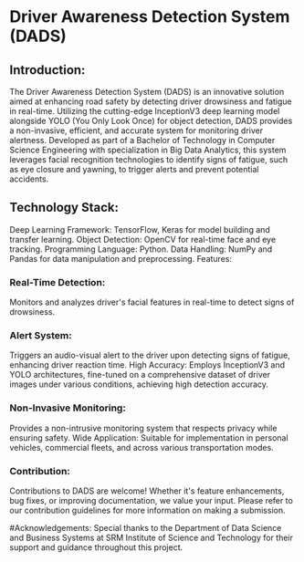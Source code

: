 # Driver Awareness Detection System (DADS)
## Introduction:
The Driver Awareness Detection System (DADS) is an innovative solution aimed at enhancing road safety by detecting driver drowsiness and fatigue in real-time. Utilizing the cutting-edge InceptionV3 deep learning model alongside YOLO (You Only Look Once) for object detection, DADS provides a non-invasive, efficient, and accurate system for monitoring driver alertness. Developed as part of a Bachelor of Technology in Computer Science Engineering with specialization in Big Data Analytics, this system leverages facial recognition technologies to identify signs of fatigue, such as eye closure and yawning, to trigger alerts and prevent potential accidents.

## Technology Stack:

Deep Learning Framework: TensorFlow, Keras for model building and transfer learning.
Object Detection: OpenCV for real-time face and eye tracking.
Programming Language: Python.
Data Handling: NumPy and Pandas for data manipulation and preprocessing.
Features:

### Real-Time Detection: 
Monitors and analyzes driver's facial features in real-time to detect signs of drowsiness.
### Alert System: 
Triggers an audio-visual alert to the driver upon detecting signs of fatigue, enhancing driver reaction time.
High Accuracy: Employs InceptionV3 and YOLO architectures, fine-tuned on a comprehensive dataset of driver images under various conditions, achieving high detection accuracy.
### Non-Invasive Monitoring: 
Provides a non-intrusive monitoring system that respects privacy while ensuring safety.
Wide Application: Suitable for implementation in personal vehicles, commercial fleets, and across various transportation modes.

### Contribution:
Contributions to DADS are welcome! Whether it's feature enhancements, bug fixes, or improving documentation, we value your input. Please refer to our contribution guidelines for more information on making a submission.


#Acknowledgements:
Special thanks to the Department of Data Science and Business Systems at SRM Institute of Science and Technology for their support and guidance throughout this project.
